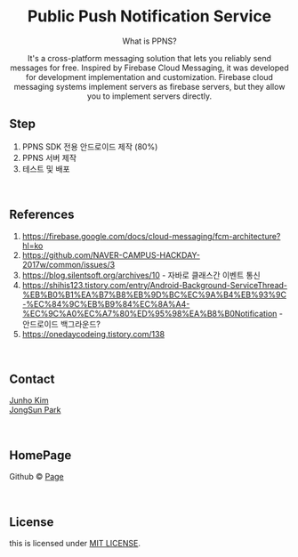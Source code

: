# <div align="center"> Public Push Notification Service </div>

<div align="center">

What is PPNS?

It's a cross-platform messaging solution that lets you reliably send messages for free. Inspired by Firebase Cloud Messaging, it was developed for development implementation and customization. Firebase cloud messaging systems implement servers as firebase servers, but they allow you to implement servers directly.

</div>

## Step

1. PPNS SDK 전용 안드로이드 제작 (80%)
2. PPNS 서버 제작
3. 테스트 및 배포

<br>

## References

1. https://firebase.google.com/docs/cloud-messaging/fcm-architecture?hl=ko
2. https://github.com/NAVER-CAMPUS-HACKDAY-2017w/common/issues/3
3. https://blog.silentsoft.org/archives/10  - 자바로 클래스간 이벤트 통신
4. https://shihis123.tistory.com/entry/Android-Background-ServiceThread-%EB%B0%B1%EA%B7%B8%EB%9D%BC%EC%9A%B4%EB%93%9C-%EC%84%9C%EB%B9%84%EC%8A%A4-%EC%9C%A0%EC%A7%80%ED%95%98%EA%B8%B0Notification   -  안드로이드 백그라운드?
5. https://onedaycodeing.tistory.com/138

<br>

## Contact

[Junho Kim](libtv@naver.com) <br>
[JongSun Park](ahrl1994@gmail.com)

<br>

## HomePage

Github © [Page](https://github.com/A-big-fish-in-a-small-pond/)

<br>

## License

this is licensed under [MIT LICENSE](https://github.com/A-big-fish-in-a-small-pond/asterisk-visible-ars).
